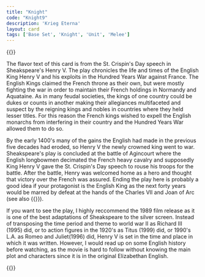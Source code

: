 ```yaml
---
title: "Knight"
code: "Knight9"
description: 'Krieg Eterna'
layout: card
tags: ['Base Set', 'Knight', 'Unit', 'Melee']
---
```

{{<card-detail-page title="Knight9" artwork="Portrait of a Man in Armor by Titan (1567)" >}}
<p>
The flavor text of this card is from the St. Crispin's Day speech in Sheakspeare's Henry V. The play chronicles the life and times of the English King Henry V and his exploits in the Hundred Years War against France. The English Kings claimed the French throne as their own, but were mostly fighting the war in order to maintain their French holdings in Normandy and Aquataine. As in many feudal societies, the kings of one country could be dukes or counts in another making their allegiances multifaceted and suspect by the reigning kings and nobles in countries where they held lesser titles. For this reason the French kings wished to expell the English monarchs from interfering in their country and the Hundred Years War allowed them to do so. 
</p>
<p>
By the early 1400's many of the gains the English had made in the previous five decades had eroded, so  Henry V the newly crowned king went to war. Sheakspeare's play is concluded at the battle of Agincourt where the English longbowmen decimated the French heavy cavalry and supposedly King Henry V gave the St. Crispin's Day speech to rouse his troops for the battle. After the battle, Henry was welcomed home as a hero and thought that victory over the French was assured. Ending the play here is probably a good idea if your protagonist is the English King as the next forty years would be marred by defeat at the hands of the Charles VII and Joan of Arc (see also {{<cardlink name="Pyre" code="pyre">}}).
</p>
<p>
If you want to see the play, I highly reccommend the 1989 film release as it is one of the best adaptations of Sheakspeare to the silver screen. Instead of transposing the time period and theme to world war II as Richard III (1995) did, or to action figures in the 1920's as Titus (1999) did, or 1990's L.A. as Romeo and Juliet(1996) did, Henry V is set in the time and place in which it was written. However, I would read up on some English history before watching, as the movie is hard to follow without knowing the main plot and characters since it is in the original Elizabethan English.
</p>
{{</card-detail-page>}}